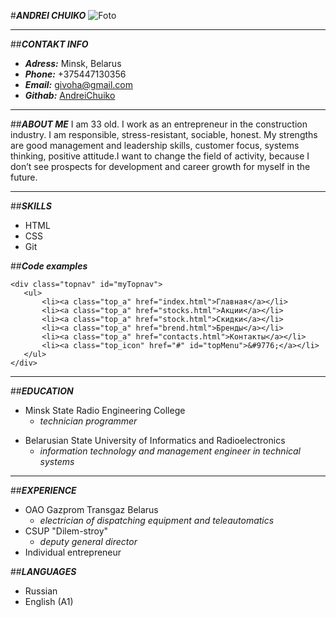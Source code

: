 #**_ANDREI CHUIKO_** ![Foto](https://avatars.githubusercontent.com/u/101523892?s=400&u=3345dfcfff82bac3f2d09fdf00c7a8e1d5490a7d&v=4)

---

##**_CONTAKT INFO_**

- **_Adress:_** Minsk, Belarus
- **_Phone:_** +375447130356
- **_Email:_** givoha@gmail.com
- **_Githab:_** [AndreiChuiko](https://github.com/AndreiChuiko)

---

##**_ABOUT ME_**
I am 33 old. I work as an entrepreneur in the construction industry. I am responsible, stress-resistant, sociable, honest. My strengths are good management and leadership skills, customer focus, systems thinking, positive attitude.I want to change the field of activity, because I don’t see prospects for development and career growth for myself in the future.

---

##**_SKILLS_**

- HTML
- CSS
- Git

##**_Code examples_**

```
<div class="topnav" id="myTopnav">
   <ul>
       <li><a class="top_a" href="index.html">Главная</a></li>
       <li><a class="top_a" href="stocks.html">Акции</a></li>
       <li><a class="top_a" href="stock.html">Скидки</a></li>
       <li><a class="top_a" href="brend.html">Бренды</a></li>
       <li><a class="top_a" href="contacts.html">Контакты</a></li>
       <li><a class="top_icon" href="#" id="topMenu">&#9776;</a></li>
   </ul>
</div>
```

---

##**_EDUCATION_**

- Minsk State Radio Engineering College
  - _technician programmer_

* Belarusian State University of Informatics and Radioelectronics
  - _information technology and management engineer in technical systems_

---

##**_EXPERIENCE_**

- OAO Gazprom Transgaz Belarus
  - _electrician of dispatching equipment and teleautomatics_
- CSUP "Dilem-stroy"
  - _deputy general director_
- Individual entrepreneur

##**_LANGUAGES_**

- Russian
- English (A1)
